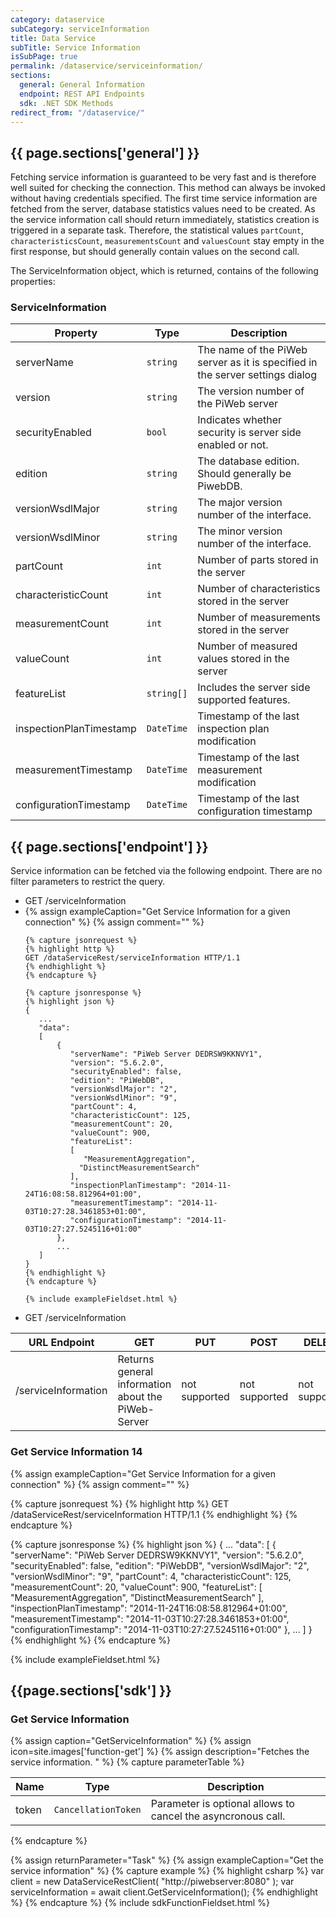 ```yaml
---
category: dataservice
subCategory: serviceInformation
title: Data Service
subTitle: Service Information
isSubPage: true
permalink: /dataservice/serviceinformation/
sections:
  general: General Information
  endpoint: REST API Endpoints
  sdk: .NET SDK Methods
redirect_from: "/dataservice/"
---
```


## {{ page.sections['general'] }}

Fetching service information is guaranteed to be very fast and is therefore well suited for checking the connection. This method can always be invoked without having credentials specified.
The first time service information are fetched from the server, database statistics values need to be created. As the service information call should return immediately, statistics creation is triggered in a separate task. Therefore, the statistical values ```partCount```, ```characteristicsCount```, ```measurementsCount``` and ```valuesCount``` stay empty in the first response, but should generally contain values on the second call.

The ServiceInformation object, which is returned, contains of the following properties:

### ServiceInformation

Property | Type | Description
---------|------|-------------
serverName | ```string``` | The name of the PiWeb server as it is specified in the server settings dialog
version | ```string``` | The version number of the PiWeb server
securityEnabled | ```bool``` | Indicates whether security is server side enabled or not.
edition | ```string``` | The database edition. Should generally be PiwebDB.
versionWsdlMajor | ```string``` | The major version number of the interface.
versionWsdlMinor | ```string``` | The minor version number of the interface.
partCount | ```int``` | Number of parts stored in the server
characteristicCount |```int``` | Number of characteristics stored in the server
measurementCount | ```int``` | Number of measurements stored in the server
valueCount | ```int``` | Number of measured values stored in the server
featureList | ```string[]``` | Includes the server side supported features.
inspectionPlanTimestamp | ```DateTime``` | Timestamp of the last inspection plan modification
measurementTimestamp | ```DateTime``` | Timestamp of the last measurement modification
configurationTimestamp | ```DateTime``` | Timestamp of the last configuration timestamp

## {{ page.sections['endpoint'] }}

Service information can be fetched via the following endpoint. There are no filter parameters to restrict the query.

<ul class="list-group">
  <li class="list-group-item" data-toggle="collapse" data-target="#collapseExample">
    <span class="label label-primary">GET</span>
    /serviceInformation
  </li>
  <li class="list-group-item collapse" id="collapseExample">
    {% assign exampleCaption="Get Service Information for a given connection" %}
    {% assign comment="" %}
    
    {% capture jsonrequest %}
    {% highlight http %}
    GET /dataServiceRest/serviceInformation HTTP/1.1
    {% endhighlight %}
    {% endcapture %}
    
    {% capture jsonresponse %}
    {% highlight json %}
    {
       ...
       "data":
       [
           {
              "serverName": "PiWeb Server DEDRSW9KKNVY1",
              "version": "5.6.2.0",
              "securityEnabled": false,
              "edition": "PiWebDB",
              "versionWsdlMajor": "2",
              "versionWsdlMinor": "9",
              "partCount": 4,
              "characteristicCount": 125,
              "measurementCount": 20,
              "valueCount": 900,
              "featureList":
              [
                 "MeasurementAggregation",
                "DistinctMeasurementSearch"
              ],
              "inspectionPlanTimestamp": "2014-11-24T16:08:58.812964+01:00",
              "measurementTimestamp": "2014-11-03T10:27:28.3461853+01:00",
              "configurationTimestamp": "2014-11-03T10:27:27.5245116+01:00"
           },
           ...
       ]
    }
    {% endhighlight %}
    {% endcapture %}
    
    {% include exampleFieldset.html %}
  </li>
</ul>

<ul class="list-group">
  <li class="list-group-item">
    <span class="label label-primary">GET</span>
    /serviceInformation
  </li>
</ul>

URL Endpoint | GET | PUT | POST | DELETE
-------------|-----|-----|------|-------
/serviceInformation | Returns general information about the PiWeb-Server | not supported | not supported | not supported

### Get Service Information <span class="badge">14</span>

{% assign exampleCaption="Get Service Information for a given connection" %}
{% assign comment="" %}

{% capture jsonrequest %}
{% highlight http %}
GET /dataServiceRest/serviceInformation HTTP/1.1
{% endhighlight %}
{% endcapture %}

{% capture jsonresponse %}
{% highlight json %}
{
   ...
   "data":
   [
       {
          "serverName": "PiWeb Server DEDRSW9KKNVY1",
          "version": "5.6.2.0",
          "securityEnabled": false,
          "edition": "PiWebDB",
          "versionWsdlMajor": "2",
          "versionWsdlMinor": "9",
          "partCount": 4,
          "characteristicCount": 125,
          "measurementCount": 20,
          "valueCount": 900,
          "featureList":
          [
             "MeasurementAggregation",
            "DistinctMeasurementSearch"
          ],
          "inspectionPlanTimestamp": "2014-11-24T16:08:58.812964+01:00",
          "measurementTimestamp": "2014-11-03T10:27:28.3461853+01:00",
          "configurationTimestamp": "2014-11-03T10:27:27.5245116+01:00"
       },
       ...
   ]
}
{% endhighlight %}
{% endcapture %}

{% include exampleFieldset.html %}


## {{page.sections['sdk'] }}

### Get Service Information

{% assign caption="GetServiceInformation" %}
{% assign icon=site.images['function-get'] %}
{% assign description="Fetches the service information. " %}
{% capture parameterTable %}

Name           | Type                                  | Description
---------------|---------------------------------------|--------------------------------------------------
token          | ```CancellationToken```               | Parameter is optional allows to cancel the asyncronous call.
{% endcapture %}

{% assign returnParameter="Task<ServiceInformation>" %}
{% assign exampleCaption="Get the service information" %}
{% capture example %}
{% highlight csharp %}
var client = new DataServiceRestClient( "http://piwebserver:8080" );
var serviceInformation = await client.GetServiceInformation();
{% endhighlight %}
{% endcapture %}
{% include sdkFunctionFieldset.html %}
